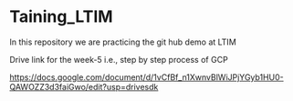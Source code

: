 # Taining_LTIM
In this repository we are practicing the git hub demo at LTIM


Drive link for the week-5 i.e., step by step process of GCP

https://docs.google.com/document/d/1vCfBf_n1XwnvBlWiJPjYGyb1HU0-QAWOZZ3d3faiGwo/edit?usp=drivesdk
